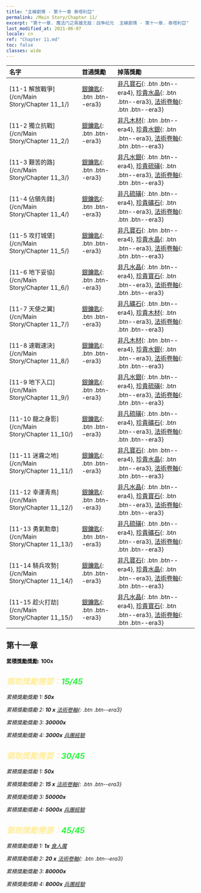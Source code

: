 ```yaml
---
title: "主線劇情 - 第十一章 泰塔利亞"
permalink: /Main Story/Chapter 11/
excerpt: "第十一章. 魔法门之英雄无敌：战争纪元  主線劇情 - 第十一章. 泰塔利亞"
last_modified_at: 2021-06-07
locale: cn
ref: "Chapter 11.md"
toc: false
classes: wide
---
```


  | 名字 |  首通獎勵 | 掉落獎勵 |
  |:------------|:------------|:------------| 
  | [11-1 解放戰爭](/cn/Main Story/Chapter 11_1/) | [銀鑰匙](/cn/Items/con_693/){: .btn .btn--era3} | [非凡寶石](/cn/Items/mat_37/){: .btn .btn--era4}, [珍貴水晶](/cn/Items/mat_31/){: .btn .btn--era3}, [法術卷軸](/cn/Items/con_694/){: .btn .btn--era3} |
  | [11-2 獨立抗戰](/cn/Main Story/Chapter 11_2/) | [銀鑰匙](/cn/Items/con_693/){: .btn .btn--era3} | [非凡木材](/cn/Items/mat_34/){: .btn .btn--era4}, [珍貴水銀](/cn/Items/mat_28/){: .btn .btn--era3}, [法術卷軸](/cn/Items/con_694/){: .btn .btn--era3} |
  | [11-3 艱苦的路](/cn/Main Story/Chapter 11_3/) | [銀鑰匙](/cn/Items/con_693/){: .btn .btn--era3} | [非凡水銀](/cn/Items/mat_35/){: .btn .btn--era4}, [珍貴硫磺](/cn/Items/mat_29/){: .btn .btn--era3}, [法術卷軸](/cn/Items/con_694/){: .btn .btn--era3} |
  | [11-4 佔領先鋒](/cn/Main Story/Chapter 11_4/) | [銀鑰匙](/cn/Items/con_693/){: .btn .btn--era3} | [非凡硫磺](/cn/Items/mat_36/){: .btn .btn--era4}, [珍貴礦石](/cn/Items/mat_26/){: .btn .btn--era3}, [法術卷軸](/cn/Items/con_694/){: .btn .btn--era3} |
  | [11-5 攻打城堡](/cn/Main Story/Chapter 11_5/) | [銀鑰匙](/cn/Items/con_693/){: .btn .btn--era3} | [非凡寶石](/cn/Items/mat_37/){: .btn .btn--era4}, [珍貴水晶](/cn/Items/mat_31/){: .btn .btn--era3}, [法術卷軸](/cn/Items/con_694/){: .btn .btn--era3} |
  | [11-6 地下妥協](/cn/Main Story/Chapter 11_6/) | [銀鑰匙](/cn/Items/con_693/){: .btn .btn--era3} | [非凡水晶](/cn/Items/mat_38/){: .btn .btn--era4}, [珍貴寶石](/cn/Items/mat_30/){: .btn .btn--era3}, [法術卷軸](/cn/Items/con_694/){: .btn .btn--era3} |
  | [11-7 天使之翼](/cn/Main Story/Chapter 11_7/) | [銀鑰匙](/cn/Items/con_693/){: .btn .btn--era3} | [非凡礦石](/cn/Items/mat_33/){: .btn .btn--era4}, [珍貴木材](/cn/Items/mat_27/){: .btn .btn--era3}, [法術卷軸](/cn/Items/con_694/){: .btn .btn--era3} |
  | [11-8 速戰速決](/cn/Main Story/Chapter 11_8/) | [銀鑰匙](/cn/Items/con_693/){: .btn .btn--era3} | [非凡木材](/cn/Items/mat_34/){: .btn .btn--era4}, [珍貴水銀](/cn/Items/mat_28/){: .btn .btn--era3}, [法術卷軸](/cn/Items/con_694/){: .btn .btn--era3} |
  | [11-9 地下入口](/cn/Main Story/Chapter 11_9/) | [銀鑰匙](/cn/Items/con_693/){: .btn .btn--era3} | [非凡水銀](/cn/Items/mat_35/){: .btn .btn--era4}, [珍貴硫磺](/cn/Items/mat_29/){: .btn .btn--era3}, [法術卷軸](/cn/Items/con_694/){: .btn .btn--era3} |
  | [11-10 龍之身影](/cn/Main Story/Chapter 11_10/) | [銀鑰匙](/cn/Items/con_693/){: .btn .btn--era3} | [非凡硫磺](/cn/Items/mat_36/){: .btn .btn--era4}, [珍貴礦石](/cn/Items/mat_26/){: .btn .btn--era3}, [法術卷軸](/cn/Items/con_694/){: .btn .btn--era3} |
  | [11-11 迷霧之地](/cn/Main Story/Chapter 11_11/) | [銀鑰匙](/cn/Items/con_693/){: .btn .btn--era3} | [非凡寶石](/cn/Items/mat_37/){: .btn .btn--era4}, [珍貴水晶](/cn/Items/mat_31/){: .btn .btn--era3}, [法術卷軸](/cn/Items/con_694/){: .btn .btn--era3} |
  | [11-12 幸運青鳥](/cn/Main Story/Chapter 11_12/) | [銀鑰匙](/cn/Items/con_693/){: .btn .btn--era3} | [非凡水晶](/cn/Items/mat_38/){: .btn .btn--era4}, [珍貴寶石](/cn/Items/mat_30/){: .btn .btn--era3}, [法術卷軸](/cn/Items/con_694/){: .btn .btn--era3} |
  | [11-13 勇氣勳章](/cn/Main Story/Chapter 11_13/) | [銀鑰匙](/cn/Items/con_693/){: .btn .btn--era3} | [非凡硫磺](/cn/Items/mat_36/){: .btn .btn--era4}, [珍貴礦石](/cn/Items/mat_26/){: .btn .btn--era3}, [法術卷軸](/cn/Items/con_694/){: .btn .btn--era3} |
  | [11-14 騎兵攻勢](/cn/Main Story/Chapter 11_14/) | [銀鑰匙](/cn/Items/con_693/){: .btn .btn--era3} | [非凡寶石](/cn/Items/mat_37/){: .btn .btn--era4}, [珍貴水晶](/cn/Items/mat_31/){: .btn .btn--era3}, [法術卷軸](/cn/Items/con_694/){: .btn .btn--era3} |
  | [11-15 趁火打劫](/cn/Main Story/Chapter 11_15/) | [銀鑰匙](/cn/Items/con_693/){: .btn .btn--era3} | [非凡水晶](/cn/Items/mat_38/){: .btn .btn--era4}, [珍貴寶石](/cn/Items/mat_30/){: .btn .btn--era3}, [法術卷軸](/cn/Items/con_694/){: .btn .btn--era3} |


##  第十一章

 **累積獎勵獎勵:**  **100x** <i class="fas fa-gem"/>



## <span style="color: #ffeea0">   領取獎勵需要：</span><span style="color: #27f73a">15/45</span>

 累積獎勵獎勵 1:  **50x** <i class="fas fa-gem"/>

 累積獎勵獎勵 2: **10 x** [法術卷軸](/cn/Items/con_694/){: .btn .btn--era3}

 累積獎勵獎勵 3:  **30000x** <i class="fas fa-coins"/>

 累積獎勵獎勵 4:  **3000x** [兵團經驗](/cn/Items/con_902/)



## <span style="color: #ffeea0">   領取獎勵需要：</span><span style="color: #27f73a">30/45</span>

 累積獎勵獎勵 1:  **50x** <i class="fas fa-gem"/>

 累積獎勵獎勵 2: **15 x** [法術卷軸](/cn/Items/con_694/){: .btn .btn--era3}

 累積獎勵獎勵 3:  **50000x** <i class="fas fa-coins"/>

 累積獎勵獎勵 4:  **5000x** [兵團經驗](/cn/Items/con_902/)



## <span style="color: #ffeea0">   領取獎勵需要：</span><span style="color: #27f73a">45/45</span>

 累積獎勵獎勵 1:  **1x** [食人魔](/cn/units/Ogre/)

 累積獎勵獎勵 2: **20 x** [法術卷軸](/cn/Items/con_694/){: .btn .btn--era3}

 累積獎勵獎勵 3:  **80000x** <i class="fas fa-coins"/>

 累積獎勵獎勵 4:  **8000x** [兵團經驗](/cn/Items/con_902/)

